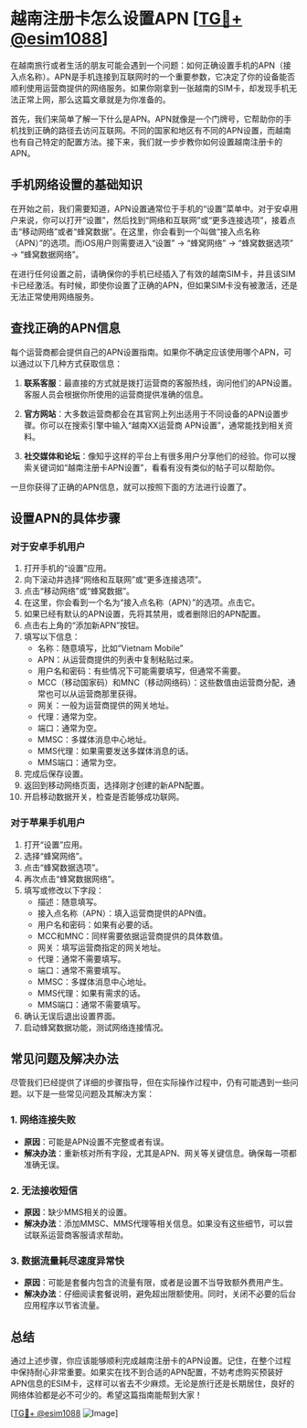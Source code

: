 # 越南注册卡怎么设置APN [[TG💪+ @esim1088](https://t.me/s/esim1088)]

在越南旅行或者生活的朋友可能会遇到一个问题：如何正确设置手机的APN（接入点名称）。APN是手机连接到互联网时的一个重要参数，它决定了你的设备能否顺利使用运营商提供的网络服务。如果你刚拿到一张越南的SIM卡，却发现手机无法正常上网，那么这篇文章就是为你准备的。

首先，我们来简单了解一下什么是APN。APN就像是一个门牌号，它帮助你的手机找到正确的路径去访问互联网。不同的国家和地区有不同的APN设置，而越南也有自己特定的配置方法。接下来，我们就一步步教你如何设置越南注册卡的APN。

## 手机网络设置的基础知识

在开始之前，我们需要知道，APN设置通常位于手机的“设置”菜单中。对于安卓用户来说，你可以打开“设置”，然后找到“网络和互联网”或“更多连接选项”，接着点击“移动网络”或者“蜂窝数据”。在这里，你会看到一个叫做“接入点名称（APN）”的选项。而iOS用户则需要进入“设置” -> “蜂窝网络” -> “蜂窝数据选项” -> “蜂窝数据网络”。

在进行任何设置之前，请确保你的手机已经插入了有效的越南SIM卡，并且该SIM卡已经激活。有时候，即使你设置了正确的APN，但如果SIM卡没有被激活，还是无法正常使用网络服务。

## 查找正确的APN信息

每个运营商都会提供自己的APN设置指南。如果你不确定应该使用哪个APN，可以通过以下几种方式获取信息：

1. **联系客服**：最直接的方式就是拨打运营商的客服热线，询问他们的APN设置。客服人员会根据你所使用的运营商提供准确的信息。
   
2. **官方网站**：大多数运营商都会在其官网上列出适用于不同设备的APN设置步骤。你可以在搜索引擎中输入“越南XX运营商 APN设置”，通常能找到相关资料。

3. **社交媒体和论坛**：像知乎这样的平台上有很多用户分享他们的经验。你可以搜索关键词如“越南注册卡APN设置”，看看有没有类似的帖子可以帮助你。

一旦你获得了正确的APN信息，就可以按照下面的方法进行设置了。

## 设置APN的具体步骤

### 对于安卓手机用户

1. 打开手机的“设置”应用。
2. 向下滚动并选择“网络和互联网”或“更多连接选项”。
3. 点击“移动网络”或“蜂窝数据”。
4. 在这里，你会看到一个名为“接入点名称（APN）”的选项。点击它。
5. 如果已经有默认的APN设置，先将其禁用，或者删除旧的APN配置。
6. 点击右上角的“添加新APN”按钮。
7. 填写以下信息：
   - 名称：随意填写，比如“Vietnam Mobile”
   - APN：从运营商提供的列表中复制粘贴过来。
   - 用户名和密码：有些情况下可能需要填写，但通常不需要。
   - MCC（移动国家码）和MNC（移动网络码）：这些数值由运营商分配，通常也可以从运营商那里获得。
   - 网关：一般为运营商提供的网关地址。
   - 代理：通常为空。
   - 端口：通常为空。
   - MMSC：多媒体消息中心地址。
   - MMS代理：如果需要发送多媒体消息的话。
   - MMS端口：通常为空。
8. 完成后保存设置。
9. 返回到移动网络页面，选择刚才创建的新APN配置。
10. 开启移动数据开关，检查是否能够成功联网。

### 对于苹果手机用户

1. 打开“设置”应用。
2. 选择“蜂窝网络”。
3. 点击“蜂窝数据选项”。
4. 再次点击“蜂窝数据网络”。
5. 填写或修改以下字段：
   - 描述：随意填写。
   - 接入点名称（APN）：填入运营商提供的APN值。
   - 用户名和密码：如果有必要的话。
   - MCC和MNC：同样需要依据运营商提供的具体数值。
   - 网关：填写运营商指定的网关地址。
   - 代理：通常不需要填写。
   - 端口：通常不需要填写。
   - MMSC：多媒体消息中心地址。
   - MMS代理：如果有需求的话。
   - MMS端口：通常不需要填写。
6. 确认无误后退出设置界面。
7. 启动蜂窝数据功能，测试网络连接情况。

## 常见问题及解决办法

尽管我们已经提供了详细的步骤指导，但在实际操作过程中，仍有可能遇到一些问题。以下是一些常见问题及其解决方案：

### 1. 网络连接失败

- **原因**：可能是APN设置不完整或者有误。
- **解决办法**：重新核对所有字段，尤其是APN、网关等关键信息。确保每一项都准确无误。

### 2. 无法接收短信

- **原因**：缺少MMS相关的设置。
- **解决办法**：添加MMSC、MMS代理等相关信息。如果没有这些细节，可以尝试联系运营商客服请求帮助。

### 3. 数据流量耗尽速度异常快

- **原因**：可能是套餐内包含的流量有限，或者是设置不当导致额外费用产生。
- **解决办法**：仔细阅读套餐说明，避免超出限额使用。同时，关闭不必要的后台应用程序以节省流量。

## 总结

通过上述步骤，你应该能够顺利完成越南注册卡的APN设置。记住，在整个过程中保持耐心非常重要。如果实在找不到合适的APN配置，不妨考虑购买预装好APN信息的ESIM卡，这样可以省去不少麻烦。无论是旅行还是长期居住，良好的网络体验都是必不可少的。希望这篇指南能帮到大家！

[[TG💪+ @esim1088](https://t.me/s/esim1088) ![Image](https://i.postimg.cc/4NQfJmqS/Snipaste-2025-05-13-00-14-12.png)]